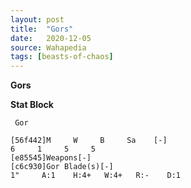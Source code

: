 ```yaml
---
layout: post
title:  "Gors"
date:   2020-12-05
source: Wahapedia
tags: [beasts-of-chaos]
---
```


**Gors**

**Stat Block**
```
 Gor
```

```
[56f442]M     W     B     Sa    [-]
6     1     5     5     
[e85545]Weapons[-]
[c6c930]Gor Blade(s)[-]
1"     A:1    H:4+   W:4+   R:-    D:1   
```


